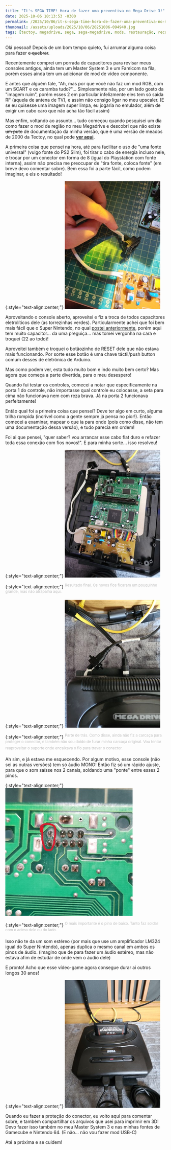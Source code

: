 ```yaml
---
title: "It's SEGA TIME! Hora de fazer uma preventiva no Mega Drive 3!"
date: 2025-10-06 10:13:53 -0300
permalink: /2025/10/06/it-s-sega-time-hora-de-fazer-uma-preventiva-no-mega-drive-3
thumbnail: /assets/uploads/2025/10/06/20251006-094940.jpg
tags: [tectoy, megadrive, sega, sega-megadrive, mods, restauração, recap, manutenção, eletrônica, console, videogame, som-estéreo, audio, retro, retro-gaming, conserto, tutorial, projetos, modding]
---
```


Olá pessoal! Depois de um bom tempo quieto, fui arrumar alguma coisa para fazer ~~e quebrar~~.

Recentemente comprei um porrada de capacitores para revisar meus consoles antigos, ainda tem um Master System 3 e um Famicom na fila, porém esses ainda tem um adicionar de mod de vídeo componente.

E antes que alguém fale, "Ah, mas por que você não faz um mod RGB, com um SCART e os caramba tudo?"... Simplesmente não, por um lado gosto da "imagem ruim", porém esses 2 em particular infelizmente eles tem só saída RF (aquela de antena de TV), e assim não consigo ligar no meu upscaler. (E se eu quisesse uma imagem super limpa, eu jogaria no emulador, além de exigir um cabo caro que não acha tão fácil assim)

Mas enfim, voltando ao assunto... tudo começou quando pesquisei um dia como fazer o mod de região no meu Megadrive e descobri que não existe ~~um puto~~ de documentação da minha versão, que é uma versão de meados de 2000 da Tectoy, no qual pode [**ver aqui**](https://github.com/zenaror/Anotacoes-Consoles-Retro/tree/main/Sega/Mega%20Drive%20III).

A primeira coisa que pensei na hora, até para facilitar o uso de "uma fonte universal" (vulgo fonte do PS2 Slim), foi tirar o cabo de energia incluso nele, e trocar por um conector em forma de 8 (igual do Playstation com fonte interna), assim não precisa me preocupar de "tira fonte, coloca fonte" (em breve devo comentar sobre). Bem essa foi a parte fácil, como podem imaginar, e eis o resultado!

{:style="text-align:center;"}
[![](/assets/uploads/2025/10/06/20251006-092808-thumb.jpg)](/assets/uploads/2025/10/06/20251006-092808.jpg)

Aproveitando o console aberto, aproveitei e fiz a troca de todos capacitores eletrolíticos dele (as torrezinhas verdes). Particularmente achei que foi bem mais fácil que o Super Nintendo, no qual [postei anteriormente](https://zenaror.github.io/2025/08/22/manutencao-preventiva-no-snes-e-como-isso-quase-deu-errado), porém aqui tem muito capacitor... da uma preguiça... mas tomei vergonha na cara e troquei (22 ao todo)!

Aproveitei também e troquei o botãozinho de RESET dele que não estava mais funcionando. Por sorte esse botão é uma chave táctil/push button comum desses de eletrônica de Arduino.

Mas como podem ver, esta tudo muito bom e indo muito bem certo? Mas agora que começa a parte divertida, para o meu desespero!

Quando fui testar os controles, comecei a notar que especificamente na porta 1 do controle, não importasse qual controle eu colocasse, a seta para cima não funcionava nem com reza brava. Já na porta 2 funcionava perfeitamente!

Então qual foi a primeira coisa que pensei? Deve ter algo em curto, alguma trilha rompida (incrível como a gente sempre já pensa no pior!). Então comecei a examinar, mapear o que ia para onde (pois como disse, não tem uma documentação dessa versão), e tudo parecia em ordem!

Foi ai que pensei, "quer saber? vou arrancar esse cabo flat duro e refazer toda essa conexão com fios novos!". E para minha sorte... isso resolveu!

{:style="text-align:center;"}
[![](/assets/uploads/2025/10/06/20251006-094809-thumb.jpg)](/assets/uploads/2025/10/06/20251006-094809.jpg)

{:style="text-align:center;"}
<sup><font color="#C0C0C0">Resultado final. Os novos fios ficaram um pouquinho grande, mas não atrapalha aqui.</font></sup>

{:style="text-align:center;"}
[![](/assets/uploads/2025/10/06/20251006-094933-thumb.jpg)](/assets/uploads/2025/10/06/20251006-094933.jpg)

{:style="text-align:center;"}
<sup><font color="#C0C0C0">Parte de trás. Como disse, ainda não fiz a carcaça para proteger o conector, e também não sou doido de furar minha carcaça original. Vou tentar reaproveitar o suporte onde encaixava o fio para travar o conector.</font></sup>

Ah sim, e já estava me esquecendo. Por algum motivo, esse console (não sei as outras versões) tem só áudio MONO!
Então fiz só um rápido ajuste, para que o som saísse nos 2 canais, soldando uma "ponte" entre esses 2 pinos.

{:style="text-align:center;"}
[![](/assets/uploads/2025/10/06/ce7e5027-c1da-4732-8bfa-745a6c66361d-thumb.jpg)](/assets/uploads/2025/10/06/ce7e5027-c1da-4732-8bfa-745a6c66361d.jpg)

{:style="text-align:center;"}
<sup><font color="#C0C0C0">O mais importante é o pino de baixo. Tanto faz soldar com o acima dele ou do lado.</font></sup>

Isso não te da um som estéreo (por mais que use um amplificador LM324 igual do Super Nintendo), apenas duplica o mesmo canal em ambos os pinos de áudio. (imagino que de para fazer um áudio estéreo, mas não estava afim de estudar de onde vem o áudio dele)

E pronto! Acho que esse vídeo-game agora consegue durar ai outros longos 30 anos!

{:style="text-align:center;"}
[![](/assets/uploads/2025/10/06/20251006-094940-thumb.jpg)](/assets/uploads/2025/10/06/20251006-094940.jpg)

Quando eu fazer a proteção do conector, eu volto aqui para comentar sobre, e também compartilhar os arquivos que usei para imprimir em 3D! Devo fazer isso também no meu Master System 3 e nas minhas fontes de Gamecube e Nintendo 64. (E não... não vou fazer mod USB-C)

Até a próxima e se cuidem!
